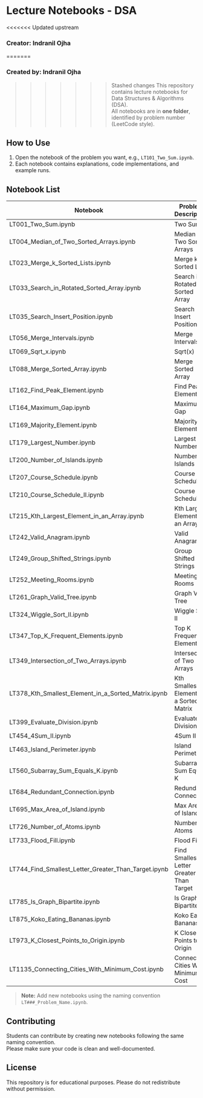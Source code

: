 # Lecture Notebooks - DSA
<<<<<<< Updated upstream
### Creator: Indranil Ojha
=======
### Created by: Indranil Ojha

>>>>>>> Stashed changes
This repository contains lecture notebooks for Data Structures & Algorithms (DSA).  
All notebooks are in **one folder**, identified by problem number (LeetCode style).  

## How to Use
1. Open the notebook of the problem you want, e.g., `LT101_Two_Sum.ipynb`.
2. Each notebook contains explanations, code implementations, and example runs.

## Notebook List

| Notebook | Problem Description |
|----------|-------------------|
| LT001_Two_Sum.ipynb | Two Sum |
| LT004_Median_of_Two_Sorted_Arrays.ipynb | Median of Two Sorted Arrays |
| LT023_Merge_k_Sorted_Lists.ipynb | Merge k Sorted Lists |
| LT033_Search_in_Rotated_Sorted_Array.ipynb | Search in Rotated Sorted Array |
| LT035_Search_Insert_Position.ipynb | Search Insert Position |
| LT056_Merge_Intervals.ipynb | Merge Intervals |
| LT069_Sqrt_x.ipynb | Sqrt(x) |
| LT088_Merge_Sorted_Array.ipynb | Merge Sorted Array |
| LT162_Find_Peak_Element.ipynb | Find Peak Element |
| LT164_Maximum_Gap.ipynb | Maximum Gap |
| LT169_Majority_Element.ipynb | Majority Element |
| LT179_Largest_Number.ipynb | Largest Number |
| LT200_Number_of_Islands.ipynb | Number of Islands |
| LT207_Course_Schedule.ipynb | Course Schedule |
| LT210_Course_Schedule_II.ipynb | Course Schedule II |
| LT215_Kth_Largest_Element_in_an_Array.ipynb | Kth Largest Element in an Array |
| LT242_Valid_Anagram.ipynb | Valid Anagram |
| LT249_Group_Shifted_Strings.ipynb | Group Shifted Strings |
| LT252_Meeting_Rooms.ipynb | Meeting Rooms |
| LT261_Graph_Valid_Tree.ipynb | Graph Valid Tree |
| LT324_Wiggle_Sort_II.ipynb | Wiggle Sort II |
| LT347_Top_K_Frequent_Elements.ipynb | Top K Frequent Elements |
| LT349_Intersection_of_Two_Arrays.ipynb | Intersection of Two Arrays |
| LT378_Kth_Smallest_Element_in_a_Sorted_Matrix.ipynb | Kth Smallest Element in a Sorted Matrix |
| LT399_Evaluate_Division.ipynb | Evaluate Division |
| LT454_4Sum_II.ipynb | 4Sum II |
| LT463_Island_Perimeter.ipynb | Island Perimeter |
| LT560_Subarray_Sum_Equals_K.ipynb | Subarray Sum Equals K |
| LT684_Redundant_Connection.ipynb | Redundant Connection |
| LT695_Max_Area_of_Island.ipynb | Max Area of Island |
| LT726_Number_of_Atoms.ipynb | Number of Atoms |
| LT733_Flood_Fill.ipynb | Flood Fill |
| LT744_Find_Smallest_Letter_Greater_Than_Target.ipynb | Find Smallest Letter Greater Than Target |
| LT785_Is_Graph_Bipartite.ipynb | Is Graph Bipartite? |
| LT875_Koko_Eating_Bananas.ipynb | Koko Eating Bananas |
| LT973_K_Closest_Points_to_Origin.ipynb | K Closest Points to Origin |
| LT1135_Connecting_Cities_With_Minimum_Cost.ipynb | Connecting Cities With Minimum Cost |

> **Note:** Add new notebooks using the naming convention `LT###_Problem_Name.ipynb`.

## Contributing
Students can contribute by creating new notebooks following the same naming convention.  
Please make sure your code is clean and well-documented.

## License
This repository is for educational purposes. Please do not redistribute without permission.

